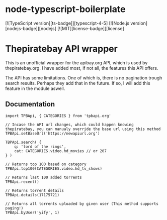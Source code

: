 # node-typescript-boilerplate

[![TypeScript version][ts-badge]][typescript-4-5]
[![Node.js version][nodejs-badge]][nodejs]
[![MIT][license-badge]][license]

# Thepiratebay API wrapper

This is an unofficial wrapper for the apibay.org API, which is used by thepiratebay.org.
I have added most, if not all, the features this API offers.

The API has some limitations. One of which is, there is no pagination trough search results. Perhaps they add that in the future. If so, I will add this feature in the module aswell.

## Documentation
    import TPBApi, { CATEGORIES } from 'tpbapi.org'
    
    // Incase the API url changes, which could happen knowing thepiratebay, you can manualy override the base url using this method
    TPBApi.setBaseUrl('https://newapiurl.org')

	TBPApi.search( {
        q: 'lord of the rings',
        cat: CATEGORIES.video.hd_movies // or 207
    } )

    // Returns top 100 based on category
    TPBApi.top100(CATEGORIES.video.hd_tv_shows)

    // Returns last 100 added torrents
    TPBApi.recent()

    // Returns torrent details
    TPBApi.details(17175721)

    // Returns all torrents uploaded by given user (This method supports paging!)
    TPBApi.byUser('yify', 1)